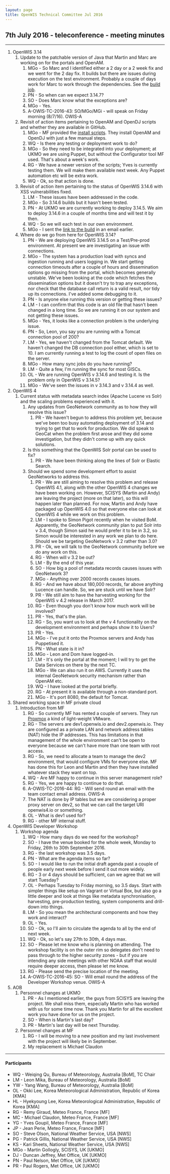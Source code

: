 ```yaml
---
layout: page
title: OpenWIS Technical Committee Jul 2016
---
```

## 7th July 2016 - teleconference - meeting minutes
---
1. OpenWIS 3.14
	1. Update to the patchable version of Java that Martin and Marc are working on for the portals and OpenAM.
		1. MGo - So Marc and I identified either a 2 day or a 2 week fix and we went for the 2 day fix.  It builds but there are issues during execution on the test environment.  Probably a couple of days work for Marc to work through the dependencies.  See the [build job](https://openwis-association.ci.cloudbees.com/job/openwis-fix-openam-portals-java-version/).
		2. PN - So when can we expect 3.14.7?
		3. SO - Does Marc know what the exceptions are?
		4. MGo - Yes.
		5. A-OWIS-TC-2016-43: SO/MGo/MGi - will speak on Friday morning (8/7/16). OWIS-A
	2. Revisit of action items pertaining to OpenAM and OpenDJ scripts and whether they are available in GitHub.
		1. MGo - MF provided the [install scripts](https://github.com/OpenWIS/open-dj-am-install-scripts). They install OpenAM and OpenDJ with just a few manual steps.
		2. WQ - Is there any testing or deployment work to do?
		3. MGo - So they need to be integrated into your deployment; at UKMO we are using Puppet, but without the Configurator tool MF used.  That's about a week's work.
		4. RG - We have a newer version of the scripts; Yves is currently testing them.  We will make them available next week.  Any Puppet automation etc will be extra work.
		5. WQ - Ok, so that action is done.
	3. Revisit of action item pertaining to the status of OpenWIS 3.14.6 with XSS vulnerabilities fixed.
		1. LM - These issues have been addressed in the code.
		2. MGo - So 3.14.6 builds but it hasn't been tested.
		3. PN - At UKMO we are currently working to deploy 3.14.5.  We aim to deploy 3.14.6 in a couple of months time and will test it by then.
		4. WQ - So we will each test in our own environment.
		5. MGo - I sent the [link to the build](http://repository-openwis-association.forge.cloudbees.com/openwis/) in an email earlier.
	4. Where do we go from here for OpenWIS 3.14?
		1. PN - We are deploying OpenWIS 3.14.5 on a Test/Pre-prod environment.  At present we are investigating an issue with connections.
		2. MGo - The system has a production load with syncs and ingestion running and users logging in.  We start getting connection timeouts after a couple of hours and dissemination options go missing from the portal, which becomes generally unstable.  We've been looking at the code which fetches the dissemination options but it doesn't try to trap any exceptions, nor check that the database call return is a valid result, nor tidy up its connections.  I've added some debugging to it.
		3. PN - Is anyone else running this version or getting these issues?
		4. LM - I can confirm that this code is an old file that hasn't been changed in a long time.  So we are running it on our system and not getting these issues.
		5. MGo - Yes, it looks like a connection problem is the underlying issue.
		6. PN - So, Leon, you say you are running with a Tomcat connection pool of 200?
		7. LM - Yes, we haven't changed from the Tomcat default.  We haven't changed the DB connection pool either, which is set to 10.  I am currently running a test to log the count of open files on the server.
		8. MGo - How many sync jobs do you have running?
		9. LM - Quite a few, I'm running the sync for most GISCs.
		10. OL - We are running OpenWIS v 3.14.6 and testing it.  Is the problem only in OpenWIS v 3.14.5?
		11. MGo - We've seen the issues in v 3.14.3 and v 3.14.4 as well.
2. OpenWIS 4
	1. Current status with metadata search index (Apache Lucene vs Solr) and the scaling problems experienced with it.
		1. Any updates from GeoNetwork community as to how they will resolve this issue?
			1. PR - We haven't begun to address this problem yet, because we've been too busy automating deployment of 3.14 and trying to get that to work for production.  We did speak to GeoCat when the problem first arose and they did some investigation, but they didn't come up with any quick solutions.
		2. Is this something that the OpenWIS Solr portal can be used to fix?
			1. PR - We have been thinking along the lines of Solr or Elastic Search.
		3. Should we spend some development effort to assist GeoNetworks to address this.
			1. PR - We are still aiming to resolve this problem and release OpenWIS 4.1, along with the other OpenWIS 4 changes we have been working on.  However, SCISYS (Martin and Andy) are leaving the project (more on that later), so this will happen later than planned.  For now, Martin and Andy have packaged up OpenWIS 4.0 so that everyone else can look at OpenWIS 4 while we work on this problem.
			2. LM - I spoke to Simon Pigot recently when he visited BoM.  Apparently, the GeoNetwork community plan to put Solr into v 3.4, though Simon said he would prefer it to be in 3.2, so Simon would be interested in any work we plan to do here.  Should we be targeting GeoNetwork v 3.2 rather than 3.0?
			3. PR - Ok, we will talk to the GeoNetwork community before we do any work on this.
			4. RG - When will v 3.2 be out?
			5. LM - By the end of this year.
			6. SO - How big a pool of metadata records causes issues with GeoNetwork 3?
			7. MGo - Anything over 2000 records causes issues.
			8. RG - And we have about 180,000 records, far above anything Lucence can handle.  So, we are stuck until we have Solr?
			9. PR - We still aim to have the harvesting working for the OpenWIS v 4.2 release in March 2017.
			10. RG - Even though you don't know how much work will be involved?
			11. PR - Yes, that's the plan.
			12. RG - So, you want us to look at the v 4 functionality on the development environment and perhaps show it to Users?
			13. PR - Yes.
			14. MGo - I've put it onto the Proxmox servers and Andy has Puppetised it.
			15. PN - What state is it in?
			16. MGo - Leon and Dom have logged-in.
			17. LM - It's only the portal at the moment; I will try to get the Data Services on there by the next TC.
			18. MGo - We can also run it on AWS.  Currently it uses the internal GeoNetwork security mechanism rather than OpenAM etc.
			19. WQ - I have looked at the portal briefly.
			20. RG - At present it is available through a non-standard port.
			21. MGo - It's port 8080, the default for Tomcat.
3. Shared working space in MF private cloud
	1. Introduction from MF
		1. RG - So currently MF has rented a couple of servers.  They run [Proxmox](https://www.proxmox.com/en/) a kind of light-weight VMware.
		2. RG - The servers are dev1.openwis.io and dev2.openwis.io.  They are configured as a private LAN and network address tables (NAT) hide the IP addresses.  This has limitations in that management of the whole environment can't be open to everyone because we can't have more than one team with root access.
		3. RG - So, we need to allocate a team to manage the dev2 environment, that would configure VMs for everyone else.  MF has done this for Leon and Martin and then they have installed whatever stack they want on top.
		4. WQ - Are MF happy to continue in this server management role?
		5. RG - Yes, we are happy to continue to do that.
		6. A-OWIS-TC-2016-44: RG - Will send round an email with the team contact email address. OWIS-A
		7. The NAT is done by IP tables but we are considering a proper proxy server on dev2, so that we can call the target URI openwis4.io or something.
		8. OL - What is dev1 used for?
		9. RG - other MF internal stuff.
4. OpenWIS Developer Workshop
	1. Workshop agenda
		1. WQ - How many days do we need for the workshop?
		2. SO - I have the venue booked for the whole week, Monday to Friday, 26th to 30th September 2016.
		3. RG - the last workshop was 3.5 days.
		4. PN - What are the agenda items so far?
		5. SO - I would like to run the initial draft agenda past a couple of people early next week before I send it out more widely.
		6. RG - 3 or 4 days should be sufficient, can we agree that we will start Tuesday?
		7. OL - Perhaps Tuesday to Friday morning, so 3.5 days.  Start with simpler things like setup on Vagrant or Virtual Box, but also go a little deeper and look at things like metadata synchronisation, harvesting, pre-production testing, system components and drill-down into things.
		8. LM - So you mean the architectural components and how they work and interact?
		9. OL - Yes.
		10. SO - Ok, so I'll aim to circulate the agenda to all by the end of next week.
		11. WQ - Ok, so let's say 27th to 30th, 4 days max.
		12. SO - Please let me know who is planning on attending.  The workshop facility is on the outer rim so delegates don't need to pass through to the higher security zones - but if you are intending any side meetings with other NOAA staff that would require deeper access, then please let me know.
		13. RG - Please send the precise location of the meeting.
		14. A-OWIS-TC-2016-45: SO - Will email round the address of the Developer Workshop venue. OWIS-A
5. AOB
	1. Personnel changes at UKMO
		1. PR - As I mentioned earlier, the guys from SCISYS are leaving the project.  We shall miss them, especially Martin who has worked with us for some time now.  Thank you Martin for all the excellent work you have done for us on the project.
		2. SO - When is Martin's last day?
		3. PR - Martin's last day will be next Thursday.
	2. Personnel changes at MF
		1. RG - I will be moving to a new position and my last involvement with the project will likely be in September.
		2. My replacement is Michael Claudon

---

#### Participants
- WQ - Weiqing Qu, Bureau of Meteorology, Australia [BoM], TC Chair
- LM - Leon Mika, Bureau of Meteorology, Australia [BoM]
- YW - Yang Wang, Bureau of Meteorology, Australia [BoM]
- OL - Okki Lee, Korea Meteorological Administration, Republic of Korea [KMA]
- HL - Hyekyoung Lee, Korea Meteorological Administration, Republic of Korea [KMA]
- RG - Remy Giraud, Meteo France, France [MF]
- MC - Michael Claudon, Meteo France, France [MF]
- YG - Yves Goupil, Meteo France, France [MF]
- JP - Jean Perie, Meteo France, France [MF]
- SO - Steve Olson, National Weather Service, USA [NWS]
- PG - Patrick Gillis, National Weather Service, USA [NWS]
- KS - Kari Sheets, National Weather Service, USA [NWS]
- MGo - Martin Gollogly, SCISYS, UK [UKMO]
- DJ - Duncan Jeffrey, Met Office, UK [UKMO]
- PN - Paul Nelson, Met Office, UK [UKMO]
- PR - Paul Rogers, Met Office, UK [UKMO]

